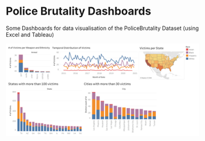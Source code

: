 # Police Brutality Dashboards
Some Dashboards for data visualisation of the PoliceBrutality Dataset (using Excel and Tableau)


![plot](img/Dashboard2.png)
